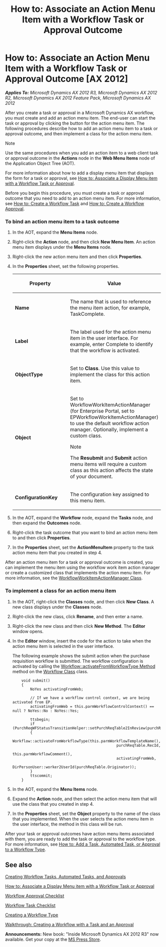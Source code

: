 ﻿---
title: 'How to: Associate an Action Menu Item with a Workflow Task or Approval Outcome'
TOCTitle: 'How to: Associate an Action Menu Item with a Workflow Task or Approval Outcome'
ms:assetid: 8500d3c4-22af-4375-a77d-cd941c7320cc
ms:mtpsurl: https://msdn.microsoft.com/en-us/library/Cc602158(v=AX.60)
ms:contentKeyID: 35246169
ms.date: 05/18/2015
mtps_version: v=AX.60
---

# How to: Associate an Action Menu Item with a Workflow Task or Approval Outcome [AX 2012]


_**Applies To:** Microsoft Dynamics AX 2012 R3, Microsoft Dynamics AX 2012 R2, Microsoft Dynamics AX 2012 Feature Pack, Microsoft Dynamics AX 2012_

After you create a task or approval in a Microsoft Dynamics AX workflow, you must create and add an action menu item. The end-user can start the task or approval by clicking the button for the action menu item. The following procedures describe how to add an action menu item to a task or approval outcome, and then implement a class for the action menu item.


> [!NOTE]
> <P>Use the same procedures when you add an action item to a web client task or approval outcome in the <STRONG>Actions</STRONG> node in the <STRONG>Web Menu Items</STRONG> node of the Application Object Tree (AOT).</P>



For more information about how to add a display menu item that displays the form for a task or approval, see [How to: Associate a Display Menu item with a Workflow Task or Approval](how-to-associate-a-display-menu-item-with-a-workflow-task-or-approval.md).

Before you begin this procedure, you must create a task or approval outcome that you need to add to an action menu item. For more information, see [How to: Create a Workflow Task](how-to-create-a-workflow-task.md) and [How to: Create a Workflow Approval](how-to-create-a-workflow-approval.md).

### To bind an action menu item to a task outcome

1.  In the AOT, expand the **Menu Items** node.

2.  Right-click the **Action** node, and then click **New Menu Item**. An action menu item displays under the **Menu Items** node.

3.  Right-click the new action menu item and then click **Properties**.

4.  In the **Properties** sheet, set the following properties.
    
    <table>
    <colgroup>
    <col style="width: 50%" />
    <col style="width: 50%" />
    </colgroup>
    <thead>
    <tr class="header">
    <th><p>Property</p></th>
    <th><p>Value</p></th>
    </tr>
    </thead>
    <tbody>
    <tr class="odd">
    <td><p><strong>Name</strong></p></td>
    <td><p>The name that is used to reference the menu item action, for example, TaskComplete.</p></td>
    </tr>
    <tr class="even">
    <td><p><strong>Label</strong></p></td>
    <td><p>The label used for the action menu item in the user interface. For example, enter Complete to identify that the workflow is activated.</p></td>
    </tr>
    <tr class="odd">
    <td><p><strong>ObjectType</strong></p></td>
    <td><p>Set to <strong>Class</strong>. Use this value to implement the class for this action item.</p></td>
    </tr>
    <tr class="even">
    <td><p><strong>Object</strong></p></td>
    <td><p>Set to WorkflowWorkItemActionManager (for Enterprise Portal, set to EPWorkflowWorkItemActionManager) to use the default workflow action manager. Optionally, implement a custom class.</p>
    
    > [!note]  
    > <P>The <strong>Resubmit</strong> and <strong>Submit</strong> action menu items will require a custom class as this action affects the state of your document.</P>
    
    </td>
    </tr>
    <tr class="odd">
    <td><p><strong>ConfigurationKey</strong></p></td>
    <td><p>The configuration key assigned to this menu item.</p></td>
    </tr>
    </tbody>
    </table>


5.  In the AOT, expand the **Workflow** node, expand the **Tasks** node, and then expand the **Outcomes** node.

6.  Right-click the task outcome that you want to bind an action menu item to and then click **Properties**.

7.  In the **Properties** sheet, set the **ActionMenuItem** property to the task action menu item that you created in step 4.

After an action menu item for a task or approval outcome is created, you can implement the menu item using the workflow work item action manager or create a customized class that implements the action menu item. For more information, see the [WorkflowWorkItemActionManager Class](https://msdn.microsoft.com/en-us/library/gg815458\(v=ax.60\)).

### To implement a class for an action menu item

1.  In the AOT, right-click the **Classes** node, and then click **New Class**. A new class displays under the **Classes** node.

2.  Right-click the new class, click **Rename**, and then enter a name.

3.  Right-click the new class and then click **New Method**. The **Editor** window opens.

4.  In the **Editor** window, insert the code for the action to take when the action menu item is selected in the user interface.
    
    The following example shows the submit action when the purchase requisition workflow is submitted. The workflow configuration is activated by calling the [Workflow::activateFromWorkflowType Method](https://msdn.microsoft.com/en-us/library/gg812416\(v=ax.60\)) method on the [Workflow Class](https://msdn.microsoft.com/en-us/library/gg812434\(v=ax.60\)) class.
    ```X++  
        void submit()
        {
            NoYes activatingFromWeb;
        
            // If we have a workflow control context, we are being activated from EP.
            activatingFromWeb = this.parmWorkflowControlContext() == null ? NoYes::No : NoYes::Yes;
        
            ttsbegin;
            if (PurchReqWFStatusTransitionHelper::setPurchReqTable2InReview(purchReqTable.RecId))
            {
                Workflow::activateFromWorkflowType(this.parmWorkflowTemplateName(),
                                                   purchReqTable.RecId,
                                                   this.parmWorkflowComment(),
                                                   activatingFromWeb,
                                                   DirPersonUser::worker2UserId(purchReqTable.Originator));
            }
            ttscommit;
        }
    ```
5.  In the AOT, expand the **Menu Items** node.

6.  Expand the **Action** node, and then select the action menu item that will use the class that you created in step 4.

7.  In the **Properties** sheet, set the **Object** property to the name of the class that you implemented. When the user selects the action menu item in the user interface, the method in this class will be run.

After your task or approval outcomes have action menu items associated with them, you are ready to add the task or approval to the workflow type. For more information, see [How to: Add a Task, Automated Task, or Approval to a Workflow Type](how-to-add-a-task-automated-task-or-approval-to-a-workflow-type.md).

## See also

[Creating Workflow Tasks, Automated Tasks, and Approvals](creating-workflow-tasks-automated-tasks-and-approvals.md)

[How to: Associate a Display Menu item with a Workflow Task or Approval](how-to-associate-a-display-menu-item-with-a-workflow-task-or-approval.md)

[Workflow Approval Checklist](workflow-approval-checklist.md)

[Workflow Task Checklist](workflow-task-checklist.md)

[Creating a Workflow Type](creating-a-workflow-type.md)

[Walkthrough: Creating a Workflow with a Task and an Approval](walkthrough-creating-a-workflow-with-a-task-and-an-approval.md)

  
**Announcements:** New book: "Inside Microsoft Dynamics AX 2012 R3" now available. Get your copy at the [MS Press Store](https://www.microsoftpressstore.com/store/inside-microsoft-dynamics-ax-2012-r3-9780735685109).

